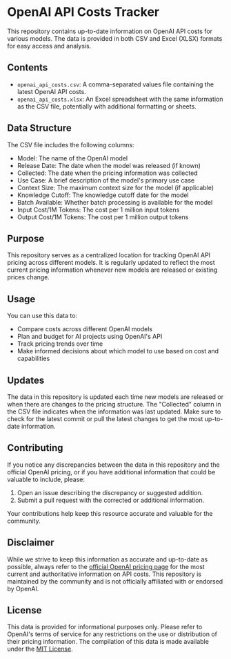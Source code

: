 # OpenAI API Costs Tracker

This repository contains up-to-date information on OpenAI API costs for various models. The data is provided in both CSV and Excel (XLSX) formats for easy access and analysis.

## Contents

- `openai_api_costs.csv`: A comma-separated values file containing the latest OpenAI API costs.
- `openai_api_costs.xlsx`: An Excel spreadsheet with the same information as the CSV file, potentially with additional formatting or sheets.

## Data Structure

The CSV file includes the following columns:

- Model: The name of the OpenAI model
- Release Date: The date when the model was released (if known)
- Collected: The date when the pricing information was collected
- Use Case: A brief description of the model's primary use case
- Context Size: The maximum context size for the model (if applicable)
- Knowledge Cutoff: The knowledge cutoff date for the model
- Batch Available: Whether batch processing is available for the model
- Input Cost/1M Tokens: The cost per 1 million input tokens
- Output Cost/1M Tokens: The cost per 1 million output tokens

## Purpose

This repository serves as a centralized location for tracking OpenAI API pricing across different models. It is regularly updated to reflect the most current pricing information whenever new models are released or existing prices change.

## Usage

You can use this data to:
- Compare costs across different OpenAI models
- Plan and budget for AI projects using OpenAI's API
- Track pricing trends over time
- Make informed decisions about which model to use based on cost and capabilities

## Updates

The data in this repository is updated each time new models are released or when there are changes to the pricing structure. The "Collected" column in the CSV file indicates when the information was last updated. Make sure to check for the latest commit or pull the latest changes to get the most up-to-date information.

## Contributing

If you notice any discrepancies between the data in this repository and the official OpenAI pricing, or if you have additional information that could be valuable to include, please:

1. Open an issue describing the discrepancy or suggested addition.
2. Submit a pull request with the corrected or additional information.

Your contributions help keep this resource accurate and valuable for the community.

## Disclaimer

While we strive to keep this information as accurate and up-to-date as possible, always refer to the [official OpenAI pricing page](https://openai.com/pricing) for the most current and authoritative information on API costs. This repository is maintained by the community and is not officially affiliated with or endorsed by OpenAI.

## License

This data is provided for informational purposes only. Please refer to OpenAI's terms of service for any restrictions on the use or distribution of their pricing information. The compilation of this data is made available under the [MIT License](LICENSE.md).
